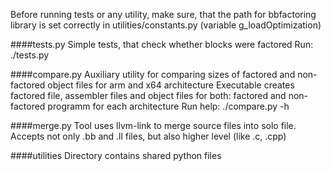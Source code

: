 Before running tests or any utility, make sure, that the path for bbfactoring library is set correctly in utilities/constants.py (variable g_loadOptimization)

####tests.py
Simple tests, that check whether blocks were factored
Run: ./tests.py

####compare.py
Auxiliary utility for comparing sizes of factored and non-factored object files for arm and x64 architecture
Executable creates factored file, assembler files and object files for both: factored and non-factored programm for each architecture
Run help: ./compare.py -h

####merge.py
Tool uses llvm-link to merge source files into solo file. Accepts not only .bb and .ll files, but also higher level (like .c, .cpp)

####utilities
Directory contains shared python files
